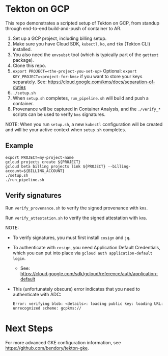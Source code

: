 # Tekton on GCP
This repo demonstrates a scripted setup of Tekton on GCP, from standup through end-to-end
build-and-push of container to AR.

1. Set up a GCP project, including billing setup.
2. Make sure you have Cloud SDK, `kubectl`, `ko`, and `tkn` (Tekton CLI) installed.
3. You also need the `envsubst` tool (which is typically part of the `gettext` package).
4. Clone this repo.
5. `export PROJECT=<the-project-you-set-up>`
   Optional: `export KEY_PROJECT=<project-for-kms>` if you want to store your
   keys separately. See: https://cloud.google.com/kms/docs/separation-of-duties
6. `./setup.sh`
7. When `setup.sh` completes, `run_pipeline.sh` will build and push a container.
8. Provenance will be captured in Container Analysis, and the `./verify_*`
   scripts can be used to verify `kms` signatures.

NOTE: When you run `setup.sh`, a new `kubectl` configuration will be created and
will be your active context when `setup.sh` completes.

## Example

```shell
export PROJECT=my-project-name
gcloud projects create ${PROJECT}
gcloud beta billing projects link ${PROJECT} --billing-account=${BILLING_ACCOUNT}
./setup.sh
./run_pipeline.sh
```

## Verify signatures

Run `verify_provenance.sh` to verify the signed provenance with `kms`.

Run `verify_attestation.sh` to verify the signed attestation with `kms`.

NOTE:
- To verify signatures, you must first install `cosign` and `jq`.
- To authenticate with `cosign`, you need Application Default Credentials, which
  you can put into place via `gcloud auth application-default login`.
  -  See: https://cloud.google.com/sdk/gcloud/reference/auth/application-default
- This (unfortunately obscure) error indicates that you need to authenticate
  with ADC:

  ```
  Error: verifying blob: <details>: loading public key: loading URL: unrecognized scheme: gcpkms://
  ```

# Next Steps

For more advanced GKE configuration information, see https://github.com/bendory/tekton-gke.
